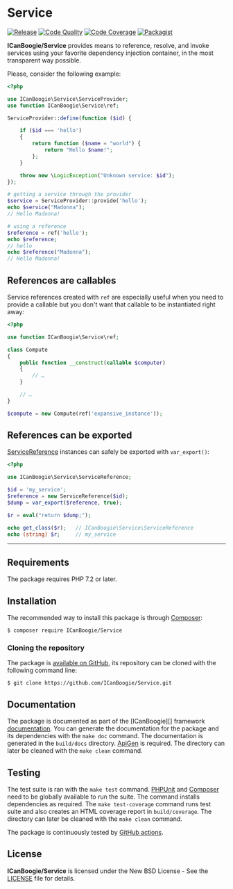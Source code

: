 # Service

[![Release](https://img.shields.io/packagist/v/ICanBoogie/Service.svg)](https://packagist.org/packages/ICanBoogie/Service)
[![Code Quality](https://img.shields.io/scrutinizer/g/ICanBoogie/Service.svg)](https://scrutinizer-ci.com/g/ICanBoogie/Service)
[![Code Coverage](https://img.shields.io/coveralls/ICanBoogie/Service.svg)](https://coveralls.io/r/ICanBoogie/Service)
[![Packagist](https://img.shields.io/packagist/dt/ICanBoogie/Service.svg)](https://packagist.org/packages/ICanBoogie/Service)

**ICanBoogie/Service** provides means to reference, resolve, and invoke services using your favorite
dependency injection container, in the most transparent way possible.

Please, consider the following example:

```php
<?php

use ICanBoogie\Service\ServiceProvider;
use function ICanBoogie\Service\ref;

ServiceProvider::define(function ($id) {

	if ($id === 'hello')
	{
		return function ($name = "world") {
			return "Hello $name!";
		};
	}

	throw new \LogicException("Unknown service: $id");
});

# getting a service through the provider
$service = ServiceProvider::provide('hello');
echo $service("Madonna");
// Hello Madonna!

# using a reference
$reference = ref('hello');
echo $reference;
// hello
echo $reference("Madonna");
// Hello Madonna!
```





## References are callables

Service references created with `ref` are especially useful when you need to provide a callable
but you don't want that callable to be instantiated right away:

```php
<?php

use function ICanBoogie\Service\ref;

class Compute
{
	public function __construct(callable $computer)
	{
		// …
	}

	// …
}

$compute = new Compute(ref('expansive_instance'));
```





## References can be exported

[ServiceReference][] instances can safely be exported with `var_export()`:

```php
<?php

use ICanBoogie\Service\ServiceReference;

$id = 'my_service';
$reference = new ServiceReference($id);
$dump = var_export($reference, true);

$r = eval("return $dump;");

echo get_class($r);   // ICanBoogie\Service\ServiceReference
echo (string) $r;     // my_service
```





----------





## Requirements

The package requires PHP 7.2 or later.





## Installation

The recommended way to install this package is through [Composer](http://getcomposer.org/):

	$ composer require ICanBoogie/Service





### Cloning the repository

The package is [available on GitHub](https://github.com/ICanBoogie/Service), its repository can be
cloned with the following command line:

	$ git clone https://github.com/ICanBoogie/Service.git





## Documentation

The package is documented as part of the [ICanBoogie][] framework [documentation][]. You can
generate the documentation for the package and its dependencies with the `make doc` command. The
documentation is generated in the `build/docs` directory. [ApiGen](http://apigen.org/) is required.
The directory can later be cleaned with the `make clean` command.





## Testing

The test suite is ran with the `make test` command. [PHPUnit](https://phpunit.de/) and
[Composer](http://getcomposer.org/) need to be globally available to run the suite. The command
installs dependencies as required. The `make test-coverage` command runs test suite and also creates
an HTML coverage report in `build/coverage`. The directory can later be cleaned with the `make
clean` command.

The package is continuously tested by [GitHub actions](https://github.com/ICanBoogie/Service/actions).





## License

**ICanBoogie/Service** is licensed under the New BSD License - See the [LICENSE](LICENSE) file for details.





[documentation]:    https://icanboogie.org/api/service/master/
[ServiceReference]: https://icanboogie.org/api/service/master/class-ICanBoogie.Service.ServiceReference.html
